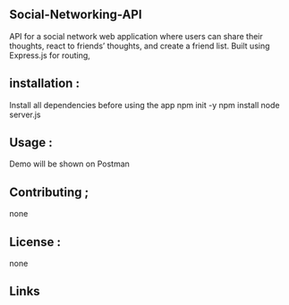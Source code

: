 ## Social-Networking-API

API for a social network web application where users can share their thoughts, react to friends’ thoughts, and create a friend list. Built using Express.js for routing,

## installation :

Install all dependencies before using the app npm init -y npm install node server.js

## Usage :

Demo will be shown on Postman

## Contributing ;

none

## License :

none

## Links
